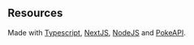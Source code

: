 ## Resources

Made with [Typescript](https://www.typescriptlang.org/), [NextJS](https://nextjs.org/), [NodeJS](https://nodejs.org/es/) and [PokeAPI](https://pokeapi.co/).

